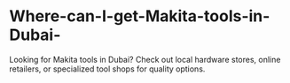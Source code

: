 # Where-can-I-get-Makita-tools-in-Dubai-
Looking for Makita tools in Dubai? Check out local hardware stores, online retailers, or specialized tool shops for quality options.
